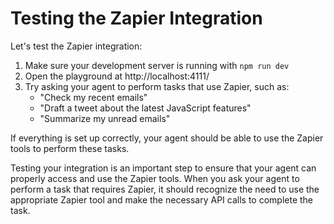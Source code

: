 # Testing the Zapier Integration

Let's test the Zapier integration:

1. Make sure your development server is running with `npm run dev`
2. Open the playground at http://localhost:4111/
3. Try asking your agent to perform tasks that use Zapier, such as:
   - "Check my recent emails"
   - "Draft a tweet about the latest JavaScript features"
   - "Summarize my unread emails"

If everything is set up correctly, your agent should be able to use the Zapier tools to perform these tasks.

Testing your integration is an important step to ensure that your agent can properly access and use the Zapier tools. When you ask your agent to perform a task that requires Zapier, it should recognize the need to use the appropriate Zapier tool and make the necessary API calls to complete the task.
